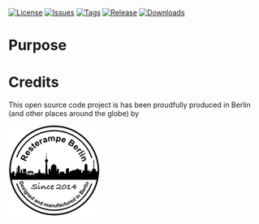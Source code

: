 [![License](https://img.shields.io/badge/License-CC%20BY--NC%204.0-lightgrey.svg)](https://creativecommons.org/licenses/by-nc/4.0/)
[![Issues](https://img.shields.io/github/issues/resterampeberlin/LCD-StemmaQT)](https://github.com/resterampeberlin/LCD-StemmaQT/issues)
[![Tags](https://img.shields.io/github/v/tag/resterampeberlin/LCD-StemmaQT)](https://github.com/resterampeberlin/LCD-StemmaQT/tags)
[![Release](https://img.shields.io/github/v/release/resterampeberlin/LCD-StemmaQT)](https://github.com/resterampeberlin/LCD-StemmaQT.git)
[![Downloads](https://img.shields.io/github/downloads/resterampeberlin/LCD-StemmaQT/total)](https://github.com/resterampeberlin/LCD-StemmaQT.git)
              
# Purpose

# Credits

This open source code project is has been proudfully produced in Berlin (and other places around the globe) by

![Logo](img/Logo180x180.png)

